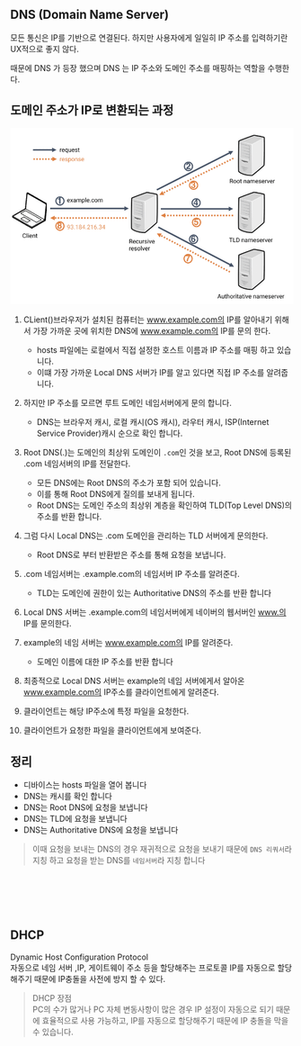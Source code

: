 ## DNS (Domain Name Server)

모든 통신은 IP를 기반으로 연결된다. 하지만 사용자에게 일일히 IP 주소를 입력하기란 UX적으로 좋지 않다.

때문에 DNS 가 등장 했으며 DNS 는 IP 주소와 도메인 주소를 매핑하는 역할을 수행한다.

## 도메인 주소가 IP로 변환되는 과정

![DNS_IMG](../network/img/dns.png)


1. CLient()브라우저가 설치된 컴퓨터는 www.example.com의 IP를 알아내기 위해서 가장 가까운 곳에 위치한 DNS에 www.example.com의 IP를 문의 한다. <br>
      
   - hosts 파일에는 로컬에서 직접 설정한 호스트 이름과 IP 주소를 매핑 하고 있습니다. <br>
   - 이떄 가장 가까운 Local DNS 서버가 IP를 알고 있다면 직접 IP 주소를 알려줍니다.<br>
2. 하지만 IP 주소를 모르면 루트 도메인 네임서버에게 문의 합니다.
    - DNS는 브라우저 캐시, 로컬 캐시(OS 캐시), 라우터 캐시, ISP(Internet Service Provider)캐시 순으로 확인 합니다.

3. Root DNS(.)는 도메인의 최상위 도메인이 `.com`인 것을 보고,
Root DNS에 등록된 .com 네임서버의 IP를 전달한다.
   - 모든 DNS에는 Root DNS의 주소가 포함 되어 있습니다.
   - 이를 통해 Root DNS에게 질의를 보내게 됩니다.
   - Root DNS는 도메인 주소의 최상위 계층을 확인하여 TLD(Top Level DNS)의 주소를 반환 합니다.

4. 그럼 다시 Local DNS는 .com 도메인을 관리하는 TLD 서버에게 문의한다.
   - Root DNS로 부터 반환받은 주소를 통해 요청을 보냅니다.
   

5. .com 네임서버는 .example.com의 네임서버 IP 주소를 알려준다.
    - TLD는 도메인에 권한이 있는 Authoritative DNS의 주소를 반환 합니다
6. Local DNS 서버는 .example.com의 네임서버에게 네이버의 웹서버인 www.의 IP를 문의한다.
7. example의 네임 서버는 www.example.com의 IP를 알려준다.
    - 도메인 이름에 대한 IP 주소를 반환 합니다
8.  최종적으로 Local DNS 서버는 example의 네임 서버에게서 알아온 www.example.com의 IP주소를 클라이언트에게 알려준다.

9. 클라이언트는 해당 IP주소에 특정 파일을 요청한다.

10. 클라이언트가 요청한 파일을 클라이언트에게 보여준다.





## 정리


- 디바이스는 hosts 파일을 열어 봅니다
- DNS는 캐시를 확인 합니다
- DNS는 Root DNS에 요청을 보냅니다
- DNS는 TLD에 요청을 보냅니다   
- DNS는 Authoritative DNS에 요청을 보냅니다
   

> 이때 요청을 보내는 DNS의 경우 재귀적으로 요청을 보내기 때문에 `DNS 리쿼서`라 지칭 하고 요청을 받는 DNS를 `네임서버`라 지칭 합니다


<br>
<br>
<br>
<br>

## DHCP


Dynamic Host Configuration Protocol<br>
자동으로 네임 서버 ,IP, 게이트웨이 주소 등을 할당해주는 프로토콜
IP를 자동으로 할당해주기 때문에 IP충돌을 사전에 방지 할 수 있다.

>DHCP 장점<br>
PC의 수가 많거나 PC 자체 변동사항이 많은 경우 IP 설정이 자동으로 되기 때문에 효율적으로 사용 가능하고, IP를 자동으로 할당해주기 때문에 IP 충돌을 막을 수 있습니다.